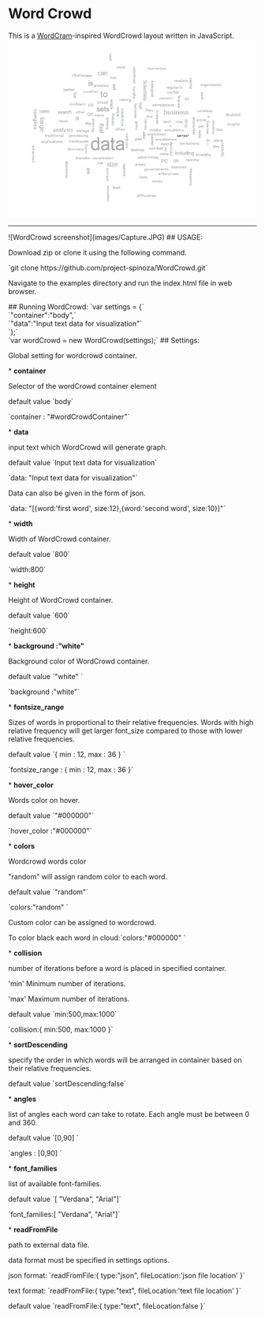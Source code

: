 # Word Crowd
This is a <a href="http://wordcram.org/">WordCram</a>-inspired WordCrowd layout written in JavaScript.
<br>
![WordCrowd screenshot](images/WordCrowd.png)
<br>
<hr>
![WordCrowd screenshot](images/Capture.JPG)
## USAGE: 
<p>Download zip or clone it using the following command.</p>
`git clone https://github.com/project-spinoza/WordCrowd.git`
<p> Navigate to the examples directory and run the index.html file in web browser. </p>
## Running WordCrowd:
`var settings = {`<br>
`"container":"body",`<br>
`"data":"Input text data for visualization"`<br>
`};`
<br>
`var wordCrowd = new WordCrowd(settings);`
## Settings:
<p>Global setting for wordcrowd container.</p>
* <b>container</b>
<p>Selector of the wordCrowd container element</p>
<p>default value  `body`</p>
<p>`container :  "#wordCrowdContainer"`</p>
* <b>data</b>
<p> input text  which WordCrowd will generate graph.</p>
<p>default value  `Input text data for visualization`</p>
<p>`data:  "Input text data for visualization"`</p>
<p>Data can also be given in the form of json.</p>
<p>`data:  "[{word:'first word', size:12},{word:'second word', size:10}]"`</p>
* <b>width</b>
<p>Width of WordCrowd container.</p>
<p>default value  `800`</p>
<p>`width:800`</p>
* <b>height</b>
<p>Height of WordCrowd container.</p>
<p>default value  `600`</p>
<p>`height:600`</p>
* <b>background :"white" </b>
<p>Background color of WordCrowd container.</p>
<p>default value `"white" `</p>
<p>`background :"white"` </p>
* <b>fontsize_range</b>
<p>Sizes of words in proportional to their relative frequencies. Words with high relative frequency will  get larger font_size compared to those with lower relative frequencies. </p>
<p>default value `{ min : 12, max : 36 } `</p>
<p>`fontsize_range : { min : 12, max : 36 }` </p>
* <b>hover_color</b>
<p>Words color on hover.</p>
<p>default value `"#000000"`</p>
<p>`hover_color :"#000000"` </p>
* <b>colors</b>
<p>Wordcrowd words color</p>
<p>"random" will assign random color to each word.</p>
<p>default value `"random"`</p>
<p>`colors:"random" ` </p>
<p> Custom color can be assigned to  wordcrowd.</p>
<p>To color black each word in cloud:`colors:"#000000" ` </p>
* <b>collision</b>
<p>number of iterations before a word is placed in specified container.</p>
<p>'min' Minimum number of iterations.</p>
<p>'max' Maximum number of iterations.</p>
<p>default value `min:500,max:1000`</p>
<p>`collision:{
   min:500,
   max:1000
   }` 
</p>
* <b>sortDescending</b>
<p>specify the order in which words will be arranged in container based on their relative frequencies.</p>
<p>default value `sortDescending:false`</p>
* <b>angles</b> 
<p>list of angles each word can take to rotate. Each angle must be between 0 and 360.</p>
<p>default value `[0,90] `</p>
<p>`angles : [0,90] `</p>
* <b>font_families</b>
<p>list of available font-families.</p>
<p>default value `[ "Verdana", "Arial"]`</p>
<p>`font_families:[ "Verdana", "Arial"]`</p>
* <b>readFromFile</b>
<p>path to external data file.</p>
<p>data format must be specified in settings options.</p>
<p>json format: `readFromFile:{
   type:"json",
   fileLocation:'json file location'
   }`
</p>
<p>text format: `readFromFile:{
   type:"text",
   fileLocation:'text file location'
   }`
</p>
<p>default value `readFromFile:{
   type:"text",
   fileLocation:false
   }`
</p>
